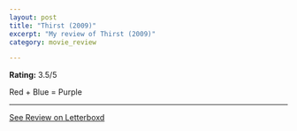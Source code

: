 ```yaml
---
layout: post
title: "Thirst (2009)"
excerpt: "My review of Thirst (2009)"
category: movie_review

---
```


**Rating:** 3.5/5

Red + Blue = Purple

<hr>

[See Review on Letterboxd](https://boxd.it/3nSNIb)
